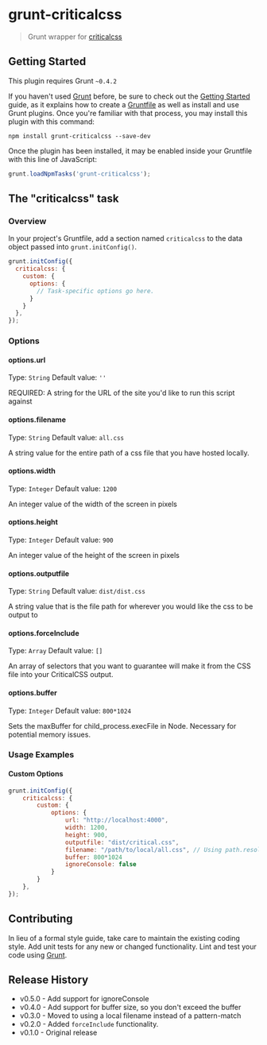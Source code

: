 # grunt-criticalcss

> Grunt wrapper for [criticalcss](https://github.com/filamentgroup/criticalcss)

## Getting Started
This plugin requires Grunt `~0.4.2`

If you haven't used [Grunt](http://gruntjs.com/) before, be sure to check out the [Getting Started](http://gruntjs.com/getting-started) guide, as it explains how to create a [Gruntfile](http://gruntjs.com/sample-gruntfile) as well as install and use Grunt plugins. Once you're familiar with that process, you may install this plugin with this command:

```shell
npm install grunt-criticalcss --save-dev
```

Once the plugin has been installed, it may be enabled inside your Gruntfile with this line of JavaScript:

```js
grunt.loadNpmTasks('grunt-criticalcss');
```

## The "criticalcss" task

### Overview
In your project's Gruntfile, add a section named `criticalcss` to the data object passed into `grunt.initConfig()`.

```js
grunt.initConfig({
  criticalcss: {
    custom: {
      options: {
        // Task-specific options go here.
      }
    }
  },
});
```

### Options

#### options.url
Type: `String`
Default value: `''`

REQUIRED: A string for the URL of the site you'd like to run this script
against

#### options.filename
Type: `String`
Default value: `all.css`

A string value for the entire path of a css file that you have hosted
locally.

#### options.width
Type: `Integer`
Default value: `1200`

An integer value of the width of the screen in pixels 

#### options.height
Type: `Integer`
Default value: `900`

An integer value of the height of the screen in pixels 

#### options.outputfile
Type: `String`
Default value: `dist/dist.css`

A string value that is the file path for wherever you would like the css
to be output to


#### options.forceInclude
Type: `Array`
Default value: `[]`

An array of selectors that you want to guarantee will make it from the CSS
file into your CriticalCSS output.

#### options.buffer
Type: `Integer`
Default value: `800*1024`

Sets the maxBuffer for child_process.execFile in Node. Necessary for potential memory issues.


### Usage Examples

#### Custom Options

```js
grunt.initConfig({
	criticalcss: {
		custom: {
			options: {
				url: "http://localhost:4000",
				width: 1200,
				height: 900,
				outputfile: "dist/critical.css",
				filename: "/path/to/local/all.css", // Using path.resolve( path.join( ... ) ) is a good idea here
				buffer: 800*1024
				ignoreConsole: false
			}
		}
	},
});
```

## Contributing
In lieu of a formal style guide, take care to maintain the existing coding style. Add unit tests for any new or changed functionality. Lint and test your code using [Grunt](http://gruntjs.com/).

## Release History
* v0.5.0 - Add support for ignoreConsole
* v0.4.0 - Add support for buffer size, so you don't exceed the buffer
* v0.3.0 - Moved to using a local filename instead of a pattern-match
* v0.2.0 - Added `forceInclude` functionality.
* v0.1.0 - Original release
